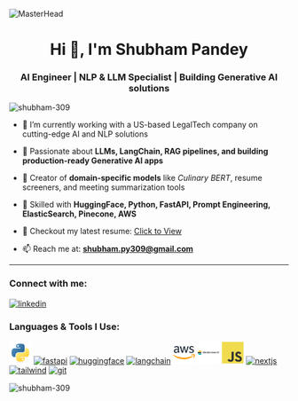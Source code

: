 ![MasterHead](https://user-images.githubusercontent.com/36594527/117921831-c3d32c80-b334-11eb-8bab-a423ac34272a.png)

<h1 align="center">Hi 👋, I'm Shubham Pandey</h1>
<h3 align="center">AI Engineer | NLP & LLM Specialist | Building Generative AI solutions</h3>

<p align="left"> <img src="https://komarev.com/ghpvc/?username=shubham-309&label=Profile%20views&color=0e75b6&style=flat" alt="shubham-309" /> </p>

- 🔭 I’m currently working with a US-based LegalTech company on cutting-edge AI and NLP solutions

- 🤖 Passionate about **LLMs, LangChain, RAG pipelines, and building production-ready Generative AI apps**

- 🧠 Creator of **domain-specific models** like *Culinary BERT*, resume screeners, and meeting summarization tools

- 🧰 Skilled with **HuggingFace, Python, FastAPI, Prompt Engineering, ElasticSearch, Pinecone, AWS**

- 📄 Checkout my latest resume: [Click to View](https://drive.google.com/file/d/1BQ-qtvHjS_GUgz3xof_GKUddj1HKrVQo/view?usp=sharing)

- 📫 Reach me at: **shubham.py309@gmail.com**

---

<h3 align="left">Connect with me:</h3>
<p align="left">
<a href="https://www.linkedin.com/in/shubham-pandey-792a321bb/" target="blank">
  <img align="center" src="https://raw.githubusercontent.com/rahuldkjain/github-profile-readme-generator/master/src/images/icons/Social/linked-in-alt.svg" alt="linkedin" height="30" width="40" />
</a>
</p>

<h3 align="left">Languages & Tools I Use:</h3>
<p align="left">
  <a href="https://www.python.org/" target="_blank"><img src="https://raw.githubusercontent.com/devicons/devicon/master/icons/python/python-original.svg" alt="python" width="40" height="40"/></a>
  <a href="https://fastapi.tiangolo.com/" target="_blank"><img src="https://cdn.worldvectorlogo.com/logos/fastapi.svg" alt="fastapi" width="40" height="40"/></a>
  <a href="https://huggingface.co/" target="_blank"><img src="https://huggingface.co/front/assets/huggingface_logo-noborder.svg" alt="huggingface" width="40" height="40"/></a>
  <a href="https://langchain.com/" target="_blank"><img src="https://avatars.githubusercontent.com/u/107672957?s=200&v=4" alt="langchain" width="40" height="40"/></a>
  <a href="https://aws.amazon.com/" target="_blank"><img src="https://raw.githubusercontent.com/devicons/devicon/master/icons/amazonwebservices/amazonwebservices-original-wordmark.svg" alt="aws" width="40" height="40"/></a>
  <a href="https://www.elastic.co/" target="_blank"><img src="https://raw.githubusercontent.com/devicons/devicon/master/icons/elasticsearch/elasticsearch-original-wordmark.svg" alt="elasticsearch" width="40" height="40"/></a>
  <a href="https://www.javascript.com/" target="_blank"><img src="https://raw.githubusercontent.com/devicons/devicon/master/icons/javascript/javascript-original.svg" alt="javascript" width="40" height="40"/></a>
  <a href="https://nextjs.org/" target="_blank"><img src="https://cdn.worldvectorlogo.com/logos/nextjs-2.svg" alt="nextjs" width="40" height="40"/></a>
  <a href="https://tailwindcss.com/" target="_blank"><img src="https://www.vectorlogo.zone/logos/tailwindcss/tailwindcss-icon.svg" alt="tailwind" width="40" height="40"/></a>
  <a href="https://git-scm.com/" target="_blank"><img src="https://www.vectorlogo.zone/logos/git-scm/git-scm-icon.svg" alt="git" width="40" height="40"/></a>
</p>

<p><img align="center" src="https://github-readme-stats.vercel.app/api/top-langs?username=shubham-309&show_icons=true&locale=en&layout=compact" alt="shubham-309" /></p>
